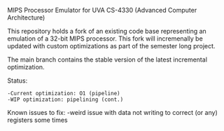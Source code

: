 MIPS Processor Emulator for UVA CS-4330 (Advanced Computer Architecture)

  This repository holds a fork of an existing code base representing an emulation of a 32-bit MIPS processor. This fork will incremenally be updated with custom optimizations as part of the semester long project.

The main branch contains the stable version of the latest incremental optimization.

Status:

    -Current optimization: O1 (pipeline)
    -WIP optimization: pipelining (cont.)

Known issues to fix:
    -weird issue with data not writing to correct (or any) registers some times
    
  

